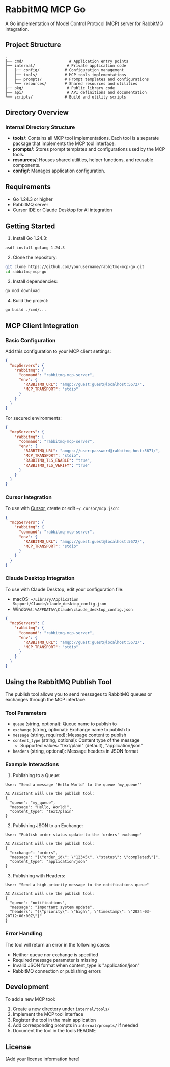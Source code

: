 # RabbitMQ MCP Go

A Go implementation of Model Control Protocol (MCP) server for RabbitMQ integration.

## Project Structure

```
.
├── cmd/                    # Application entry points
├── internal/              # Private application code
│   ├── config/           # Configuration management
│   ├── tools/            # MCP tools implementations
│   ├── prompts/          # Prompt templates and configurations
│   └── resources/        # Shared resources and utilities
├── pkg/                   # Public library code
├── api/                   # API definitions and documentation
└── scripts/              # Build and utility scripts
```

## Directory Overview

### Internal Directory Structure

- **tools/**: Contains all MCP tool implementations. Each tool is a separate package that implements the MCP tool interface.
- **prompts/**: Stores prompt templates and configurations used by the MCP tools.
- **resources/**: Houses shared utilities, helper functions, and reusable components.
- **config/**: Manages application configuration.

## Requirements

- Go 1.24.3 or higher
- RabbitMQ server
- Cursor IDE or Claude Desktop for AI integration

## Getting Started

1. Install Go 1.24.3:
```bash
asdf install golang 1.24.3
```

2. Clone the repository:
```bash
git clone https://github.com/yourusername/rabbitmq-mcp-go.git
cd rabbitmq-mcp-go
```

3. Install dependencies:
```bash
go mod download
```

4. Build the project:
```bash
go build ./cmd/...
```

## MCP Client Integration

### Basic Configuration

Add this configuration to your MCP client settings:

```json
{
  "mcpServers": {
    "rabbitmq": {
      "command": "rabbitmq-mcp-server",
      "env": {
        "RABBITMQ_URL": "amqp://guest:guest@localhost:5672/",
        "MCP_TRANSPORT": "stdio"
      }
    }
  }
}
```

For secured environments:

```json
{
  "mcpServers": {
    "rabbitmq": {
      "command": "rabbitmq-mcp-server",
      "env": {
        "RABBITMQ_URL": "amqps://user:password@rabbitmq-host:5671/",
        "MCP_TRANSPORT": "stdio",
        "RABBITMQ_TLS_ENABLE": "true",
        "RABBITMQ_TLS_VERIFY": "true"
      }
    }
  }
}
```

### Cursor Integration

To use with [Cursor](https://cursor.sh/), create or edit `~/.cursor/mcp.json`:

```json
{
  "mcpServers": {
    "rabbitmq": {
      "command": "rabbitmq-mcp-server",
      "env": {
        "RABBITMQ_URL": "amqp://guest:guest@localhost:5672/",
        "MCP_TRANSPORT": "stdio"
      }
    }
  }
}
```

### Claude Desktop Integration

To use with Claude Desktop, edit your configuration file:
- macOS: `~/Library/Application Support/Claude/claude_desktop_config.json`
- Windows: `%APPDATA%\Claude\claude_desktop_config.json`

```json
{
  "mcpServers": {
    "rabbitmq": {
      "command": "rabbitmq-mcp-server",
      "env": {
        "RABBITMQ_URL": "amqp://guest:guest@localhost:5672/",
        "MCP_TRANSPORT": "stdio"
      }
    }
  }
}
```

## Using the RabbitMQ Publish Tool

The publish tool allows you to send messages to RabbitMQ queues or exchanges through the MCP interface.

### Tool Parameters

- `queue` (string, optional): Queue name to publish to
- `exchange` (string, optional): Exchange name to publish to
- `message` (string, required): Message content to publish
- `content_type` (string, optional): Content type of the message
  - Supported values: "text/plain" (default), "application/json"
- `headers` (string, optional): Message headers in JSON format

### Example Interactions

1. Publishing to a Queue:
```
User: "Send a message 'Hello World' to the queue 'my_queue'"

AI Assistant will use the publish tool:
{
  "queue": "my_queue",
  "message": "Hello, World!",
  "content_type": "text/plain"
}
```

2. Publishing JSON to an Exchange:
```
User: "Publish order status update to the 'orders' exchange"

AI Assistant will use the publish tool:
{
  "exchange": "orders",
  "message": "{\"order_id\": \"12345\", \"status\": \"completed\"}",
  "content_type": "application/json"
}
```

3. Publishing with Headers:
```
User: "Send a high-priority message to the notifications queue"

AI Assistant will use the publish tool:
{
  "queue": "notifications",
  "message": "Important system update",
  "headers": "{\"priority\": \"high\", \"timestamp\": \"2024-03-20T12:00:00Z\"}"
}
```

### Error Handling

The tool will return an error in the following cases:
- Neither queue nor exchange is specified
- Required message parameter is missing
- Invalid JSON format when content_type is "application/json"
- RabbitMQ connection or publishing errors

## Development

To add a new MCP tool:

1. Create a new directory under `internal/tools/`
2. Implement the MCP tool interface
3. Register the tool in the main application
4. Add corresponding prompts in `internal/prompts/` if needed
5. Document the tool in the tools README

## License

[Add your license information here] 